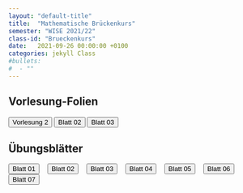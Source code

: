 ```yaml
---
layout: "default-title"
title:  "Mathematische Brückenkurs"
semester: "WISE 2021/22"
class-id: "Brueckenkurs"
date:   2021-09-26 00:00:00 +0100
categories: jekyll Class
#bullets:
#  - ""
---
```


<div class="container">
    <div class="center">
        <h2 class="post-title">Vorlesung-Folien</h2>
        <a href="{{site.baseurl}}/assets/content/Teaching/Brueckenkurs/Vorlesungen/vorl_02.pdf" target="_blank"><button class="button-new shadow">Vorlesung 2</button></a>
        <a href="{{site.baseurl}}/assets/content/Teaching/Brueckenkurs/Uebungsblaetter/Blatt02.pdf" target="_blank"><button class="button-new shadow">Blatt 02</button></a>
        <a href="{{site.baseurl}}/assets/content/Teaching/Brueckenkurs/Uebungsblaetter/Blatt03.pdf" target="_blank"><button class="button-new shadow">Blatt 03</button></a>
    </div>
</div>

<div class="container">
    <div class="center">
        <h2 class="post-title">Übungsblätter</h2>
        <p>
        <a href="{{site.baseurl}}/assets/content/Teaching/Brueckenkurs/Uebungsblaetter/Blatt01.pdf" target="_blank"><button class="button-new shadow">Blatt 01</button></a>
        &nbsp;&nbsp;
        <a href="{{site.baseurl}}/assets/content/Teaching/Brueckenkurs/Uebungsblaetter/Blatt02.pdf" target="_blank"><button class="button-new shadow">Blatt 02</button></a>
        &nbsp;&nbsp;
        <a href="{{site.baseurl}}/assets/content/Teaching/Brueckenkurs/Uebungsblaetter/Blatt03.pdf" target="_blank"><button class="button-new shadow">Blatt 03</button></a>
        &nbsp;&nbsp;
        <a href="{{site.baseurl}}/assets/content/Teaching/Brueckenkurs/Uebungsblaetter/Blatt04.pdf" target="_blank"><button class="button-new shadow">Blatt 04</button></a>
        &nbsp;&nbsp; 
        <a href="{{site.baseurl}}/assets/content/Teaching/Brueckenkurs/Uebungsblaetter/Blatt05.pdf" target="_blank"><button class="button-new shadow">Blatt 05</button></a>
        &nbsp;&nbsp; 
        <a href="{{site.baseurl}}/assets/content/Teaching/Brueckenkurs/Uebungsblaetter/Blatt06.pdf" target="_blank"><button class="button-new shadow">Blatt 06</button></a>
        &nbsp;&nbsp; 
        <a href="{{site.baseurl}}/assets/content/Teaching/Brueckenkurs/Uebungsblaetter/Blatt07.pdf" target="_blank"><button class="button-new shadow">Blatt 07</button></a>
        </p>
    </div>
</div>


